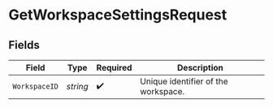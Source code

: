 # GetWorkspaceSettingsRequest


## Fields

| Field                               | Type                                | Required                            | Description                         |
| ----------------------------------- | ----------------------------------- | ----------------------------------- | ----------------------------------- |
| `WorkspaceID`                       | *string*                            | :heavy_check_mark:                  | Unique identifier of the workspace. |